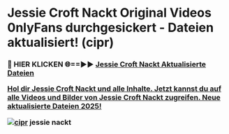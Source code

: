 # Jessie Croft Nackt Original Videos 0nlyFans durchgesickert - Dateien aktualisiert! (cipr)

<h3>🔴 HIER KLICKEN 🌐==►► <a href="https://tinyurl.com/h6vf6nb8" rel="nofollow">Jessie Croft Nackt Aktualisierte Dateien

Hol dir Jessie Croft Nackt und alle Inhalte. Jetzt kannst du auf alle Videos und Bilder von Jessie Croft Nackt zugreifen. Neue aktualisierte Dateien 2025!

[![cipr](https://i.imgur.com/sD4kR3V.gif)](https://tinyurl.com/h6vf6nb8)
jessie nackt